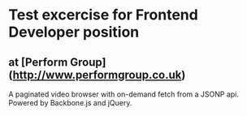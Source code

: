 # Test excercise for Frontend Developer position #
## at [Perform Group] (http://www.performgroup.co.uk) ##

A paginated video browser with on-demand fetch from a JSONP api.
Powered by Backbone.js and jQuery.
